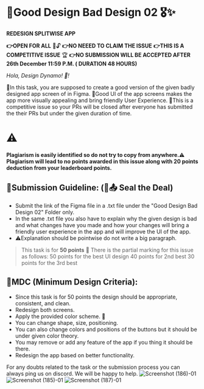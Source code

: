 # 📌Good Design Bad Design 02 🎖️✨
**REDESIGN SPLITWISE APP**

**👉OPEN FOR ALL** 🌟🔓
**👉NO NEEED TO CLAIM THE ISSUE** 
**👉THIS IS A COMPETITIVE ISSUE** 🏆
**👉NO SUBMISSION WILL BE ACCEPTED AFTER 26th December 11:59 P.M. ( DURATION 48 HOURS)**

_Hola, Design Dynamo! 🌟!_

🚀In this task, you are supposed to create a good version of the given badly designed app screen of in Figma. 
🚀Good UI of the app screens makes the app more visually appealing and bring friendly User Experience.
🚀This is a competitive issue so your PRs will be closed after everyone has submitted the their PRs but under the given duration of time.

# ⚠️
**Plagiarism is easily identified so do not try to copy from anywhere.⚠️** 
**Plagiarism will lead to no points awarded in this issue along with 20 points deduction from your leaderboard points.**

## 📌Submission Guideline: (🔐📤 Seal the Deal)

- Submit the link of the Figma file in a .txt file under the "Good Design Bad Design 02" Folder only.
- In the same .txt file you also have to explain why the given design is bad and what changes have you made and how your changes will bring a friendly user experience in the app and will improve the UI of the app.
- ⚠️Explanation should be pointwise do not write a big paragraph. 

> This task is for **50 points** 🎉
> There is the partial marking for this issue as follows:
> 50 points for the best UI design
> 40 points for 2nd best
> 30 points for the 3rd best

## 📌MDC (Minimum Design Criteria):

- Since this task is for 50 points the design should be appropriate, consistent, and clean.
- Redesign both screens.
- Apply the provided color scheme. 🎨
- You can change shape, size, positioning.
- You can also change colors and positions of the buttons but it should be under given color theory.
- You may remove or add any feature of the app if you thing it should be there.
- Redesign the app based on better functionality.

For any doubts related to the task or the submission process you can always ping us on discord. We will be happy to help.
![Screenshot (186)-01](https://github.com/opencodeiiita/Vision-1.0/assets/128999899/aee3297e-f4c1-4103-9f24-c777c8e64ee2)
![Screenshot (185)-01](https://github.com/opencodeiiita/Vision-1.0/assets/128999899/e976b6de-dca1-4346-afa9-af32cfbe66b5)
![Screenshot (187)-01](https://github.com/opencodeiiita/Vision-1.0/assets/128999899/6de8fa5b-2e32-4d03-87f7-89c3f85b0002)



